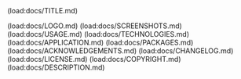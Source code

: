 <!-- ⚠️ This README has been generated from the file(s) "../../DOCUMENTATION.md" ⚠️-->(load:docs/TITLE.md)
(load:docs/LOGO.md)
(load:docs/SCREENSHOTS.md)
(load:docs/USAGE.md)
(load:docs/TECHNOLOGIES.md)
(load:docs/APPLICATION.md)
(load:docs/PACKAGES.md)
(load:docs/ACKNOWLEDGEMENTS.md)
(load:docs/CHANGELOG.md)
(load:docs/LICENSE.md)
(load:docs/COPYRIGHT.md)
(load:docs/DESCRIPTION.md)

